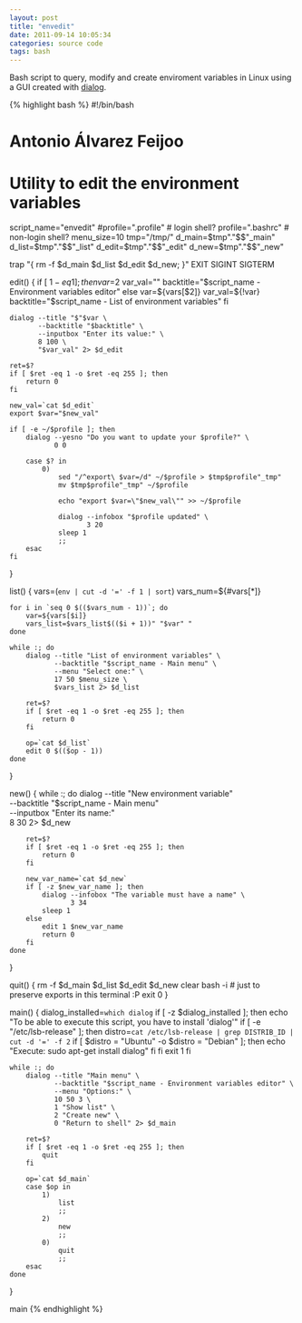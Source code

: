 ```yaml
---
layout: post
title: "envedit"
date: 2011-09-14 10:05:34
categories: source code
tags: bash
---
```


Bash script to query, modify and create enviroment variables in Linux using a GUI created with [dialog](http://www.hightek.org/dialog/).

{% highlight bash %}
#!/bin/bash

# Antonio Álvarez Feijoo
#
# Utility to edit the environment variables

script_name="envedit"
#profile=".profile" # login shell?
profile=".bashrc" # non-login shell?
menu_size=10
tmp="/tmp/"
d_main=$tmp"."$$"_main"
d_list=$tmp"."$$"_list"
d_edit=$tmp"."$$"_edit"
d_new=$tmp"."$$"_new"

trap "{ rm -f $d_main $d_list $d_edit $d_new; }" EXIT SIGINT SIGTERM

edit() {
    if [ $1 -eq 1 ]; then
        var=$2
        var_val=""
        backtitle="$script_name - Environment variables editor"
    else
        var=${vars[$2]}
        var_val=${!var}
        backtitle="$script_name - List of environment variables"
    fi

    dialog --title "$"$var \
           --backtitle "$backtitle" \
           --inputbox "Enter its value:" \
           8 100 \
           "$var_val" 2> $d_edit

    ret=$?
    if [ $ret -eq 1 -o $ret -eq 255 ]; then
        return 0
    fi

    new_val=`cat $d_edit`
    export $var="$new_val"

    if [ -e ~/$profile ]; then
        dialog --yesno "Do you want to update your $profile?" \
               0 0

        case $? in
            0)
                sed "/^export\ $var=/d" ~/$profile > $tmp$profile"_tmp"
                mv $tmp$profile"_tmp" ~/$profile

                echo "export $var=\"$new_val\"" >> ~/$profile

                dialog --infobox "$profile updated" \
                       3 20
                sleep 1
                ;;
        esac
    fi
}

list() {
    vars=(`env | cut -d '=' -f 1 | sort`)
    vars_num=${#vars[*]}

    for i in `seq 0 $(($vars_num - 1))`; do
        var=${vars[$i]}
        vars_list=$vars_list$(($i + 1))" "$var" "
    done

    while :; do
        dialog --title "List of environment variables" \
               --backtitle "$script_name - Main menu" \
               --menu "Select one:" \
               17 50 $menu_size \
               $vars_list 2> $d_list

        ret=$?
        if [ $ret -eq 1 -o $ret -eq 255 ]; then
            return 0
        fi

        op=`cat $d_list`
        edit 0 $(($op - 1))
    done
}

new() {
    while :; do
        dialog --title "New environment variable" \
               --backtitle "$script_name - Main menu" \
               --inputbox "Enter its name:" \
               8 30 2> $d_new

        ret=$?
        if [ $ret -eq 1 -o $ret -eq 255 ]; then
            return 0
        fi

        new_var_name=`cat $d_new`
        if [ -z $new_var_name ]; then
            dialog --infobox "The variable must have a name" \
                   3 34
            sleep 1
        else
            edit 1 $new_var_name
            return 0
        fi
    done
}

quit() {
    rm -f $d_main $d_list $d_edit $d_new
    clear
    bash -i # just to preserve exports in this terminal :P
    exit 0
}

main() {
    dialog_installed=`which dialog`
    if [ -z $dialog_installed ]; then
        echo "To be able to execute this script, you have to install 'dialog'"
        if [ -e "/etc/lsb-release" ]; then
            distro=`cat /etc/lsb-release | grep DISTRIB_ID | cut -d '=' -f 2`
            if [ $distro = "Ubuntu" -o $distro = "Debian" ]; then
                echo "Execute: sudo apt-get install dialog"
            fi
        fi
        exit 1
    fi

    while :; do
        dialog --title "Main menu" \
               --backtitle "$script_name - Environment variables editor" \
               --menu "Options:" \
               10 50 3 \
               1 "Show list" \
               2 "Create new" \
               0 "Return to shell" 2> $d_main

        ret=$?
        if [ $ret -eq 1 -o $ret -eq 255 ]; then
            quit
        fi

        op=`cat $d_main`
        case $op in
            1)
                list
                ;;
            2)
                new
                ;;
            0)
                quit
                ;;
        esac
    done
}

main
{% endhighlight %}

